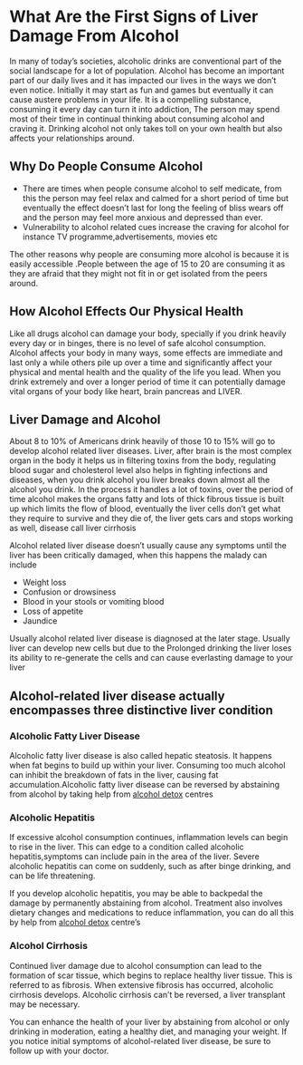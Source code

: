 <h1>What Are the First Signs of Liver Damage From Alcohol</h1>

In many of today’s societies, alcoholic drinks are conventional part of the social landscape for a lot of population. Alcohol has become an important part of our daily lives and it has impacted our lives in the ways we don’t even notice. Initially it may start as fun and games but eventually it can cause austere problems in
your life. It is a compelling substance, consuming it every day can turn it  into addiction, The person may spend most of their time in continual thinking about consuming alcohol and craving it. Drinking alcohol not only takes toll on your own health but also affects your relationships around.

<h2>Why Do People Consume Alcohol</h2>

<ul>
<li>There are times when people consume alcohol to self medicate, from this the person may feel relax and calmed for a short period of time but eventually the effect doesn’t last for long the feeling of bliss wears off and the person may feel more anxious and depressed than ever.</li>
<li>Vulnerability to alcohol related cues increase the craving for alcohol for instance TV programme,advertisements, movies etc</li>
</ul>  

The other reasons why people are consuming more alcohol is because it is easily accessible .People between the age of 15 to 20 are  consuming it as they are afraid that they might not fit in or get isolated from the peers around.

<h2>How Alcohol Effects Our Physical Health</h2>

Like all drugs alcohol can damage your body, specially if you drink heavily every day or in binges, there is no level of safe alcohol consumption. Alcohol affects your body in many ways, some effects are immediate and last only a while others pile up over a time and significantly affect your physical and mental health and the quality of the life you lead. When you drink extremely and over a longer period of time it can potentially damage vital organs of your body like heart, brain pancreas and LIVER.

<h2>Liver Damage and Alcohol</h2>

About 8 to 10% of Americans drink heavily of those 10 to 15% will go to develop alcohol related liver diseases.
Liver, after  brain is the most complex organ in the body it helps us in filtering toxins from the body, regulating blood sugar and cholesterol level also helps in fighting infections and diseases, when you drink alcohol you liver breaks down almost all the alcohol you drink. In the process it handles a lot of toxins, over the period of time alcohol makes the organs fatty and lots of  thick fibrous tissue is built up which limits the flow of blood, eventually the liver cells don’t get what they require to survive and they die of, the liver gets cars and stops working as well, disease call liver cirrhosis

Alcohol related liver disease doesn’t usually cause any symptoms until the liver has been critically damaged, when this happens the malady can include

<ul>
<li>Weight loss</li>
<li>Confusion or drowsiness</li>
<li>Blood in your stools or vomiting blood</li>
<li>Loss of appetite</li>
<li>Jaundice</li>
</ul>

Usually alcohol related liver disease is diagnosed at the later stage. Usually liver can develop new cells but due to the Prolonged drinking the liver loses its ability to re-generate the cells and can cause everlasting damage to your liver

<h2>Alcohol-related liver disease actually encompasses three distinctive liver condition</h2>
               
<h3>Alcoholic Fatty Liver Disease</h3>
 
Alcoholic fatty liver disease is also called hepatic steatosis. It happens when fat begins to build up within your liver. Consuming too much alcohol can inhibit the breakdown of fats in the liver, causing fat accumulation.Alcoholic fatty liver disease can be reversed by abstaining from alcohol by taking help from <a href="https://magnoliaranchrecovery.com/our-treatments/about-rehab/alcohol-rehab/">alcohol detox</a> centres

<h3>Alcoholic Hepatitis</h3>

If excessive alcohol consumption continues, inflammation levels can begin to rise in the liver. This can edge to a condition called alcoholic hepatitis,symptoms can include pain in the area of the liver. Severe alcoholic hepatitis can come on suddenly, such as after binge drinking, and can be life threatening.

If you develop alcoholic hepatitis, you may be able to backpedal the damage by permanently abstaining from alcohol. Treatment also involves dietary changes and medications to reduce inflammation, you can do all this by help from <a href="https://magnoliaranchrecovery.com/our-treatments/about-rehab/alcohol-rehab/">alcohol detox</a> centre’s
           
<h3>Alcohol Cirrhosis</h3>

Continued liver damage due to alcohol consumption can lead to the formation of scar tissue, which begins to replace healthy liver tissue. This is referred to as fibrosis. When extensive fibrosis has occurred, alcoholic cirrhosis develops. Alcoholic cirrhosis can’t be reversed, a liver transplant may be necessary.
 
You can enhance the health of your liver by abstaining from alcohol or only drinking in moderation, eating a healthy diet, and managing your weight. If you notice initial symptoms of alcohol-related liver disease, be sure to follow up with your doctor.
